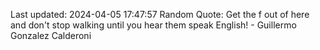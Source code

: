 Last updated: 2024-04-05 17:47:57
Random Quote: Get the f out of here and don't stop walking until you hear them speak English! - Guillermo Gonzalez Calderoni